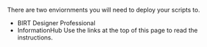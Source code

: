 There are two enviornments you will need to deploy your scripts to.

* BIRT Designer Professional
* InformationHub
Use the links at the top of this page to read the instructions.